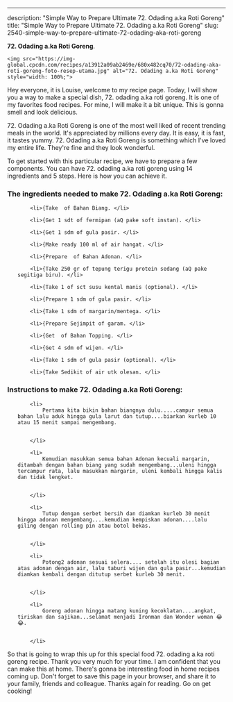 ---
description: "Simple Way to Prepare Ultimate 72. Odading a.ka Roti Goreng"
title: "Simple Way to Prepare Ultimate 72. Odading a.ka Roti Goreng"
slug: 2540-simple-way-to-prepare-ultimate-72-odading-aka-roti-goreng

<p>
	<strong>72. Odading a.ka Roti Goreng</strong>. 
	
</p>
<p>
	
	<img src="https://img-global.cpcdn.com/recipes/a13912a09ab2469e/680x482cq70/72-odading-aka-roti-goreng-foto-resep-utama.jpg" alt="72. Odading a.ka Roti Goreng" style="width: 100%;">
	
	
</p>
<p>
	Hey everyone, it is Louise, welcome to my recipe page. Today, I will show you a way to make a special dish, 72. odading a.ka roti goreng. It is one of my favorites food recipes. For mine, I will make it a bit unique. This is gonna smell and look delicious.
</p>
	
<p>
	72. Odading a.ka Roti Goreng is one of the most well liked of recent trending meals in the world. It's appreciated by millions every day. It is easy, it is fast, it tastes yummy. 72. Odading a.ka Roti Goreng is something which I've loved my entire life. They're fine and they look wonderful.
</p>
<p>
	
</p>

<p>
To get started with this particular recipe, we have to prepare a few components. You can have 72. odading a.ka roti goreng using 14 ingredients and 5 steps. Here is how you can achieve it.
</p>

<h3>The ingredients needed to make 72. Odading a.ka Roti Goreng:</h3>

<ol>
	
		<li>{Take  of Bahan Biang. </li>
	
		<li>{Get 1 sdt of fermipan (aQ pake soft instan). </li>
	
		<li>{Get 1 sdm of gula pasir. </li>
	
		<li>{Make ready 100 ml of air hangat. </li>
	
		<li>{Prepare  of Bahan Adonan. </li>
	
		<li>{Take 250 gr of tepung terigu protein sedang (aQ pake segitiga biru). </li>
	
		<li>{Take 1 of sct susu kental manis (optional). </li>
	
		<li>{Prepare 1 sdm of gula pasir. </li>
	
		<li>{Take 1 sdm of margarin/mentega. </li>
	
		<li>{Prepare Sejimpit of garam. </li>
	
		<li>{Get  of Bahan Topping. </li>
	
		<li>{Get 4 sdm of wijen. </li>
	
		<li>{Take 1 sdm of gula pasir (optional). </li>
	
		<li>{Take Sedikit of air utk olesan. </li>
	
</ol>
<p>
	
</p>

<h3>Instructions to make 72. Odading a.ka Roti Goreng:</h3>

<ol>
	
		<li>
			Pertama kita bikin bahan biangnya dulu.....campur semua bahan lalu aduk hingga gula larut dan tutup....biarkan kurleb 10 atau 15 menit sampai mengembang.
			
			
		</li>
	
		<li>
			Kemudian masukkan semua bahan Adonan kecuali margarin, ditambah dengan bahan biang yang sudah mengembang...uleni hingga tercampur rata, lalu masukkan margarin, uleni kembali hingga kalis dan tidak lengket.
			
			
		</li>
	
		<li>
			Tutup dengan serbet bersih dan diamkan kurleb 30 menit hingga adonan mengembang....kemudian kempiskan adonan....lalu giling dengan rolling pin atau botol bekas.
			
			
		</li>
	
		<li>
			Potong2 adonan sesuai selera.... setelah itu olesi bagian atas adonan dengan air, lalu taburi wijen dan gula pasir...kemudian diamkan kembali dengan ditutup serbet kurleb 30 menit.
			
			
		</li>
	
		<li>
			Goreng adonan hingga matang kuning kecoklatan....angkat, tiriskan dan sajikan...selamat menjadi Ironman dan Wonder woman 😂😂.
			
			
		</li>
	
</ol>

<p>
	
</p>

<p>
	So that is going to wrap this up for this special food 72. odading a.ka roti goreng recipe. Thank you very much for your time. I am confident that you can make this at home. There's gonna be interesting food in home recipes coming up. Don't forget to save this page in your browser, and share it to your family, friends and colleague. Thanks again for reading. Go on get cooking!
</p>

